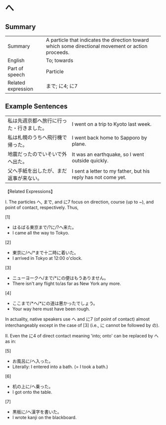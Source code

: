 # へ

## Summary

<table><tr>   <td>Summary</td>   <td>A particle that indicates the direction toward which some directional movement or action proceeds.</td></tr><tr>   <td>English</td>   <td>To; towards</td></tr><tr>   <td>Part of speech</td>   <td>Particle</td></tr><tr>   <td>Related expression</td>   <td>まで; に4; に7</td></tr></table>

## Example Sentences

<table><tr>   <td>私は先週京都へ旅行に行った・行きました。</td>   <td>I went on a trip to Kyoto last week.</td></tr><tr>   <td>私は札幌のうちへ飛行機で帰った。</td>   <td>I went back home to Sapporo by plane.</td></tr><tr>   <td>地震だったのでいそいで外へ出た。</td>   <td>It was an earthquake, so I went outside quickly.</td></tr><tr>   <td>父へ手紙を出したが、まだ返事が来ない。</td>   <td>I sent a letter to my father, but his reply has not come yet.</td></tr></table>

<p>【Related Expressions】</p>  <p>I. The particles <span class="cloze">へ</span>, まで, and に7 focus on direction, course (up to ~), and point of contact, respectively. Thus,</p>  <p>[1]</p>  <ul> <li>はるばる東京まで/?に/?<span class="cloze">へ</span>来た。</li> <li>I came all the way to Tokyo.</li> </ul>  <p>[2]</p>  <ul> <li>東京に/<span class="cloze">へ</span>/*まで十二時に着いた。</li> <li>I arrived in Tokyo at 12:00 o'clock.</li> </ul>  <p>[3]</p>  <ul> <li>ニューヨーク<span class="cloze">へ</span>/まで/*にの便はもうありません。</li> <li>There isn't any flight to/as far as New York any more.</li> </ul>  <p>[4]</p>  <ul> <li>ここまで/*<span class="cloze">へ</span>/*にの道は悪かったでしょう。</li> <li>Your way here must have been rough.</li> </ul>  <p>In actuality, native speakers use <span class="cloze">へ</span> and に7 (of point of contact) almost interchangeably except in the case of [3] (i.e., に cannot be followed by の).</p>  <p>II. Even the に4 of direct contact meaning 'into; onto' can be replaced by <span class="cloze">へ</span> as in:</p>  <p>[5]</p>  <ul> <li>お風呂に/<span class="cloze">へ</span>入った。</li> <li>Literally: I entered into a bath. (= I took a bath.)</li> </ul>  <p>[6]</p>  <ul> <li>机の上に/<span class="cloze">へ</span>乗った。</li> <li>I got onto the table.</li> </ul>  <p>[7]</p>  <ul> <li>黒板に/<span class="cloze">へ</span>漢字を書いた。</li> <li>I wrote kanji on the blackboard.</li> </ul>

